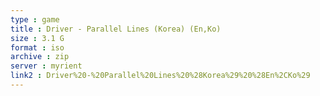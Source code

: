 ```yaml
---
type : game
title : Driver - Parallel Lines (Korea) (En,Ko)
size : 3.1 G
format : iso
archive : zip
server : myrient
link2 : Driver%20-%20Parallel%20Lines%20%28Korea%29%20%28En%2CKo%29
---
```

